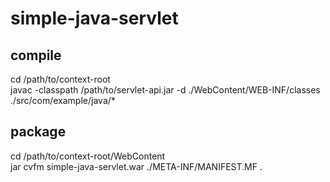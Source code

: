 # simple-java-servlet
## compile
cd /path/to/context-root  
javac -classpath /path/to/servlet-api.jar -d ./WebContent/WEB-INF/classes ./src/com/example/java/*
## package
cd /path/to/context-root/WebContent  
jar cvfm simple-java-servlet.war ./META-INF/MANIFEST.MF .
